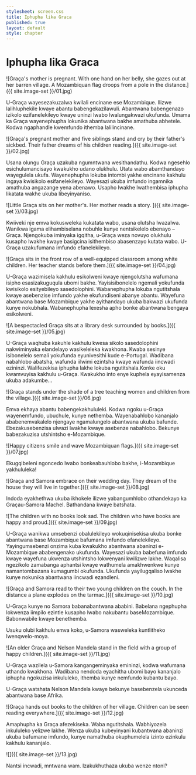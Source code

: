 ```yaml
---
stylesheet: screen.css
title: Iphupha lika Graca
published: true
layout: default
style: chapter
---
```


# Iphupha lika Graca

![Graça's mother is pregnant. With one hand on her belly, she gazes out at her barren village. A Mozambiquan flag droops from a pole in the distance.]({{ site.image-set }}/01.jpg)

U-Graça wayesezakuzalwa kwilali encinane ese Mozambique. Ilizwe lalihluphekile kwaye abantu babengekazilawuli. Abantwana babengenazo izikolo ezifanelekileyo kwaye uninzi lwabo lwalungakwazi ukufunda. Umama ka Graça wayenephupha lokunika abantwana bakhe amathuba abhetele. Kodwa ngaphandle kwemfundo ithemba lalilincinane.

![Graça's pregnant mother and five siblings stand and cry by their father's sickbed. Their father dreams of his children reading.]({{ site.image-set }}/02.jpg)

Usana olungu Graça uzakuba ngumntwana wesithandathu. Kodwa ngesehlo esichulumancisayo kwakukho udano olukhulu. Utata wabo abamthandayo wayegulela ukufa. Wayenephupha lokuba intombi yakhe encinane kakhulu ingaya kwisikolo esifanelekileyo. Wayesazi ukuba imfundo ingamnika amathuba angazange yena abenawo. Usapho lwakhe lwathembisa iphupha likatata wakhe ukuba libeyinyaniso.

![Little Graça sits on her mother's. Her mother reads a story. ]({{ site.image-set }}/03.jpg)

Kwiiveki nje emva kokusweleka kukatata wabo, usana olutsha lwazalwa. Wanikwa igama elihambiselana nobuhle kunye nentsikelelo ebenayo – Graça. Njengokuba iminyaka igqitha, u-Graça weza novuyo olukhulu kusapho lwakhe kwaye basigcina isithembiso abasenzayo kutata wabo. U-Graça uzakufumana imfundo efanelekileyo.

![Graça sits in the front row of a well-equipped classroom among white children. Her teacher stands before them.]({{ site.image-set }}/04.jpg)

U-Graça wazimisela kakhulu esikolweni kwaye njengolutsha wafumana isipho esasizakuguqula ubomi bakhe. Yayisisibonelelo ngemali yokufunda kwisikolo esityebileyo sasedolophini. Wabanephupha lokuba ngutitshala kwaye asebenzise imfundo yakhe ekufundiseni abanye abantu. Wayefuna abantwana base Mozambique yakhe ayithandayo ukuba bakwazi ukufunda kunye nokubhala. Wabanephupha lexesha apho bonke abantwana bengaya esikolweni.

![A bespectacled Graça sits at a library desk surrounded by books.]({{ site.image-set }}/05.jpg)

U-Graça waqhuba kakuhle kakhulu kwesa sikolo sasedolophini nakwiminyaka elandelayo wasikeleleka kwakhona. Kwaba sesinye isibonelelo semali yokufunda eyunivesithi kude e-Portugal. Wadibana nabahlobo abatsha, wafunda iilwimi ezintsha kwaye wafunda iincwadi ezininzi. Walifezekisa iphupha lakhe lokuba ngutitshala.Konke oku kwamvuyisa kakhulu u-Graça. Kwakukho into enye kuphela eyayisamenza ukuba adakumbe...

![Graça stands under the shade of a tree teaching women and children from the village.]({{ site.image-set }}/06.jpg)

Emva ekhaya abantu babengekakhululeki. Kodwa ngoku u-Graça wayenemfundo, ubuchule, kunye nethemba. Wayenabahlobo kananjalo ababenemvakalelo njengaye ngamalungelo abantwana ukuba bafunde. Ebezakusebenzisa ulwazi lwakhe kwaye asebenze nabahlobo. Bekunye babezakuzisa utshintsho e-Mozambique.

![Happy citizens smile and wave Mozambiquan flags.]({{ site.image-set }}/07.jpg)

Ekugqibeleni ngoncedo lwabo bonkeabauhlobo bakhe, i-Mozambique yakhululeka!

![Graça and Samora embrace on their wedding day. They dream of the house they will live in together.]({{ site.image-set }}/08.jpg)

Indoda eyakhethwa ukuba ikhokele ilizwe yabangumhlobo othandekayo ka Graçau-Samora Machel. Bathandana kwaye batshata.

![The children with no books look sad. The children who have books are happy and proud.]({{ site.image-set }}/09.jpg)

U-Graça wanikwa umsebenzi obalulekileyo wokuqinisekisa ukuba bonke abantwana base Mozambique bafumana imfundo efanelekileyo. Yayingumsebenzi onzima kuba kwakukho abantwana abaninzi e-Mozambique ababengenako ukufunda. Wayesazi ukuba babefuna imfundo kwaye wayefuna ukwenza utshintsho lokwenyani kwilizwe lakhe. Waqalisa ngezikolo zamabanga aphantsi kwaye wathumela amakhwenkwe kunye namantombazana kumagumbi okufunda. Ukufunda yayilugqaliso lwakhe kunye nokunika abantwana iincwadi ezandleni.

![Graça and Samora read to their two young children on the couch. In the distance a plane explodes on the tarmac.]({{ site.image-set }}/10.jpg)

U-Graça kunye no Samora babanabantwana ababini. Babelana ngephupha lokwenza iimpilo ezintle kusapho lwabo nakubantu baseMozambique. Babonwabile kwaye benethemba.

Usuku olubi kakhulu emva koko, u-Samora wasweleka kuntlitheko lwenqwelo-moya.

![An older Graça and Nelson Mandela stand in the field with a group of happy children.]({{ site.image-set }}/11.jpg)

U-Graça wazilela u-Samora kangangeminyaka emininzi, kodwa wafumana uthando kwakhona. Wadibana nendoda eyachitha ubomi bayo kananjalo iphupha ngokuzisa inkululeko, ithemba kunye nemfundo kubantu bayo.

U-Graça watshata Nelson Mandela kwaye bekunye basebenzela ukunceda abantwana base Afrika.

![Graça hands out books to the children of her village. Children can be seen reading everywhere.]({{ site.image-set }}/12.jpg)

Amaphupha ka Graça afezekiseka. Waba ngutitshala. Wabhiyozela inkululeko yelizwe lakhe. Wenza ukuba kubeyinyani kubantwana abaninzi ukuba bafumane imfundo, kunye namathuba okuphumelela izinto ezinkulu kakhulu kananjalo.

![]({{ site.image-set }}/13.jpg)

Nantsi incwadi, mntwana wam. Izakukhuthaza ukuba wenze ntoni?
